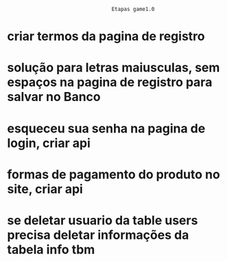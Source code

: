 
								      Etapas game1.0

# criar termos da pagina de registro

# solução para letras maiusculas, sem espaços na pagina de registro para salvar no Banco

# esqueceu sua senha na pagina de login, criar api

# formas de pagamento do produto no site, criar api

# se deletar usuario da table users precisa deletar informações da tabela info tbm

